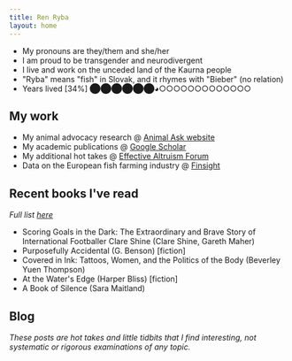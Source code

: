 ```yaml
---
title: Ren Ryba
layout: home
---
```


* My pronouns are they/them and she/her
* I am proud to be transgender and neurodivergent
* I live and work on the unceded land of the Kaurna people
* "Ryba" means "fish" in Slovak, and it rhymes with "Bieber" (no relation)
* Years lived [34%] ⬤⬤⬤⬤⬤⬤◕○○○○○○○○○○○○○

## My work
* My animal advocacy research @ [Animal Ask website](https://www.animalask.org/research)
* My academic publications @ [Google Scholar](https://www.scholar.google.com/citations?hl=en&user=hCCZcZYAAAAJ&view_op=list_works&sortby=pubdate)
* My additional hot takes @ [Effective Altruism Forum](https://forum.effectivealtruism.org/users/ren-ryba)
* Data on the European fish farming industry @ [Finsight](https://finsight.fish)  

## Recent books I've read
*Full list [here](books.html)*  
* Scoring Goals in the Dark: The Extraordinary and Brave Story of International Footballer Clare Shine (Clare Shine, Gareth Maher)
* Purposefully Accidental (G. Benson) [fiction]
* Covered in Ink: Tattoos, Women, and the Politics of the Body (Beverley Yuen Thompson)
* At the Water's Edge (Harper Bliss) [fiction]
* A Book of Silence (Sara Maitland)

## Blog  
*These posts are hot takes and little tidbits that I find interesting, not systematic or rigorous examinations of any topic.*
